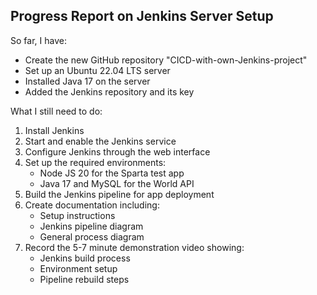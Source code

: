 ## Progress Report on Jenkins Server Setup

So far, I have:
- Create the new GitHub repository "CICD-with-own-Jenkins-project"
- Set up an Ubuntu 22.04 LTS server
- Installed Java 17 on the server
- Added the Jenkins repository and its key


What I still need to do:
1. Install Jenkins
2. Start and enable the Jenkins service
3.  Configure Jenkins through the web interface
4. Set up the required environments:
   - Node JS 20 for the Sparta test app
   - Java 17 and MySQL for the World API
5. Build the Jenkins pipeline for app deployment
6. Create documentation including:
   - Setup instructions
   - Jenkins pipeline diagram
   - General process diagram
7. Record the 5-7 minute demonstration video showing:
   - Jenkins build process
   - Environment setup
   - Pipeline rebuild steps
